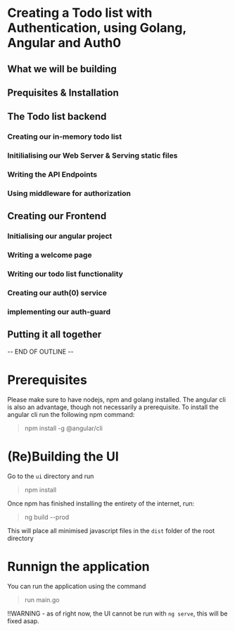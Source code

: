 # Creating a Todo list with Authentication, using Golang, Angular and Auth0

## What we will be building

## Prequisites & Installation

## The Todo list backend
### Creating our in-memory todo list
### Initilialising our Web Server & Serving static files
### Writing the API Endpoints
### Using middleware for authorization

## Creating our Frontend
### Initialising our angular project
### Writing a welcome page
### Writing our todo list functionality
### Creating our auth(0) service
### implementing our auth-guard

## Putting it all together

-- END OF OUTLINE --

# Prerequisites
Please make sure to have nodejs, npm and golang installed. The angular cli is also an advantage, though not necessarily a prerequisite. 
To install the angular cli run the following npm command:

> npm install -g @angular/cli

# (Re)Building the UI
Go to the `ui` directory and run

> npm install

Once npm has finished installing the entirety of the internet, run:

>  ng build --prod

This will place all minimised javascript files in the `dist` folder of the root directory

# Runnign the application
You can run the application using the command

> run main.go

!!WARNING - as of right now, the UI cannot be run with `ng serve`, this will be fixed asap.